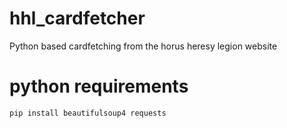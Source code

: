 # hhl_cardfetcher
Python based cardfetching from the horus heresy legion website

# python requirements

`pip install beautifulsoup4 requests`
